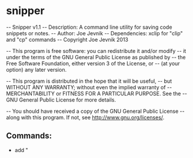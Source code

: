 snipper
=======
-- Snipper v1.1
-- Description: A command line utility for saving code snippets or notes.
-- Author: Joe Jevnik
-- Dependencies: xclip for "clip" and "cp" commands
-- Copyright Joe Jevnik 2013

-- This program is free software: you can redistribute it and/or modify
-- it under the terms of the GNU General Public License as published by
-- the Free Software Foundation, either version 3 of the License, or
-- (at your option) any later version.

-- This program is distributed in the hope that it will be useful,
-- but WITHOUT ANY WARRANTY; without even the implied warranty of
-- MERCHANTABILITY or FITNESS FOR A PARTICULAR PURPOSE.  See the
-- GNU General Public License for more details.

-- You should have received a copy of the GNU General Public License
-- along with this program.  If not, see <http://www.gnu.org/licenses/>.

Commands:
--------

- add "<title>" <lang> <cont> - adds a Snip with the given 
                             parameters .
- print <title> - Returns the Snip with the given title. 
- search <fragment> - Returns the title of Snips that 
                     have fragment anywhere in their 
                     contents. 
- lang <lang> - Returns a list of all Snips that are of 
               the given language. 
- list - Returns the title of every Snip in your library. 
- remove <title> - Removes the give Snip from the library. 
- clear - Clears your whole library. 
- copy <title> - copies the contents of the snip to the clipoard. 
- clip <title> <lang> - Creates a snip with the given title and 
                       lang and pulls the contents from the clipboard. 
- eval <title> - Evaluates the Snip if it is a valid function
- version - Returns the given version information. 
- help - Prints this message. 

TOD:
----

- Fix help menu
- Add an edit from clipboard
- Fix readme
- Add more features as I see fit